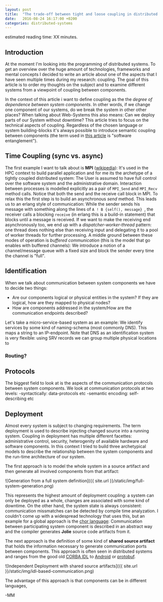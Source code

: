 ```yaml
---
layout: post
title:  "The trade-off between tight and loose coupling in distributed systems"
date:   2016-08-24 16:17:00 +0200
categories: distributed-systems
---
```


estimated reading time: XX minutes.

## Introduction 
At the moment I'm looking into the programming of distributed systems. To get an overview over the huge amount of technologies, frameworks and mental concepts I decided to write an article about one of the aspects that I have seen multiple times during my research: coupling. The goal of this article is to order my thoughts on the subject and to examine different systems from a viewpoint of coupling between components.


<!-- TODO Überblick über den Artikel -->

<!--
## The term "coupling"
The software quality metrics of coupling and cohesion were invented by Larry Constantine in the late 1960s as part of Structured Design, based on characteristics of “good” programming practices that reduced maintenance and modification costs. Structured Design, including cohesion and coupling, were published in the article Stevens, Myers & Constantine (1974) and the book Yourdon & Constantine (1979), and the latter subsequently became standard terms.

Ursprünglich kommt die Idee des couplings aus der objektorientierung und beschreibt, wie Abhängigkeiten zwischen Einzelnen Systemkomponenten ausgedrückt werden können. (Ein Beispiel für Tight Coupling ist Code in einer Klasse A der von der Implementierung einer anderen Klasse B direkt abhängig ist. Allerdings begegnet einem das konzept des Couplings immer wieder, in unterschiedlichen Spezialisierungen und auf unterschiedlichen Ebenen des Technologie-Stacks. -->


In the context of this article i want to define coupling as the the *degree of dependence between system components*. In other words, if we change one component of our systems, do we break the system in other other places? When talking about Web-Systems this also means: Can we deploy parts of our System without downtime? This article tries to focus on the technical aspects of coupling. Regardless of the chosen language or system building-blocks it's always possible to introduce semantic coupling between components (the term used in [this article](http://www.carlopescio.com/2010/11/notes-on-software-design-chapter-12.html) is "software entanglement").


## Time Coupling (sync vs. async)
The first example I want to talk about is **MPI** ([wikipedia](https://en.wikipedia.org/wiki/Message_Passing_Interface)): It's used in the HPC context to build parallel application and for me its the archetype of a tightly coupled distributed system: The User is assumed to have full control over the software system and the administrative domain. Interaction between processes is modelled explicitly as a pair of <code>MPI_Send</code> and <code>MPI_Recv</code> method calls. Notice that both the send and the receive call block in MPI. To relax this the first step is to build an asynchronous *send* method. This leads us to an erlang style of communication: While the sender sends his message with something along the lines of <code>A ! B {self(), message} </code>, the receiver calls a blocking <code>receive</code> (in erlang this is a build-in statement) that blocks until a message is received. If we want to make the receiving end asynchronously too, we end up with a *dispatcher-worker-thread* pattern: one thread does nothing else than receiving input and delegating it to a pool of worker threads for further processing. A middle ground between these modes of operation is *buffered communication* (this is the model that go enables with buffered channels): We introduce a notion of a channel/message queue with a fixed size and block the sender every time the channel is "full".

<!-- TODO:
 - Buffer/MessageQueues
 - Technical Term: control flow
 - Trade-Off: Complexity through Callbacks/Continuations, Transactional semantics
 -->

## Identification
When we talk about communication between system components we have to decide two things:
 - Are our components logical or physical entities in the system? If they are logical, how are they mapped to physical nodes?
 - How are components addressed in the system/How are the communication endpoints described?

Let's take a micro-service-based system as an example: We identify services by some kind of naming-schema (most commonly DNS). This maps a string to an IP-endpoint. Note that DNS as an identification system is very flexible: using SRV records we can group multiple physical locations to 

### Routing?

<!-- TODO
load-balancing, srv-records, logische entitäten vs netzwerkendpunkte, 
Message Queues/Buffers
-->

## Protocols
The biggest field to look at is the aspects of the communication protocols between system components.
We look at communication protocols at two levels:
 -syntactically: data-protocols etc
 -semantic encoding: self-describing etc

<!-- TODO 
protobuf, json, webservices, rmi, trennung interface/implementation, gleiche sprache vs unterschiedliche sprachen (kompromiss: jvm)
binary dependencies, self describing protocols, changing the data format 
-->


## Deployment
Almost every system is subject to changing requirements. The term deployment is used to describe injecting changed source into a running system. Coupling in deployment has multiple different facettes: administrative control, security, heterogenity of available hardware and software components. In this context I tried to build three archetypical models to describe the relationship between the system components and the run-time architecture of our system.

The first approach is to model the whole system in a source artifact and then generate all involved components from that artifact:

![Generation from a full system definition]({{ site.url }}/static/img/full-system-generation.png)

This represents the highest amount of deployment coupling: a system can only be deployed as a whole, changes are associated with some kind of downtime. On the other hand, the system state is always consistent: communication missmatches can be detected by compile time analyzation. I couldn't come up with a widespread technology that uses this, but an example for a global approach is the [chor language](http://www.chor-lang.org/): Communication between participating system component is described in an abstract way and the compiler generates **Jolie** source code artifacts from it.

<!-- TODO advantage: explicitly modelled communication is easier to debug, reason about -->

The next approach is the definition of some kind of **shared source artifact** that holds the information necessary to generate communication ports between components. This approach is often seen in distributed systems and ranges from the good old [CORBA IDL](http://www.omg.org/gettingstarted/omg_idl.htm) to [Android](https://developer.android.com/guide/components/aidl.html) or [protobuf](https://developers.google.com/protocol-buffers/docs/proto3).

![Independent Deployment with shared source artifacts]({{ site.url }}/static/img/idl-based-communication.png)

The advantage of this approach is that components can be in different languages, 

<!-- TODO coupling/versioning mismatches, ...


![Independent Deployment]({{ site.url }}/static/img/standardized-communication.png)
foo


<!--
TODO
Verschiedene Aspekte: Administrative Kontrolle, Security, verwendete sprachen.
Rich Hickey: Language of the system: holistic vs heterogenious
Heterogener ansatz: unterschiedliche Binaries, zusammengehalten durch skripte (Orchestration?)
 - Binäre abhängigkeiten: RMI vs REST

Verschiedene Modelle der Systementwicklung:
    - Ein großes Source-Artefakt das alle beteiligten generiert
    - Ein "shared" source Artefakt das für alle beteiligten generiert wird aber dann unabhängig existiert
    - Definition der Kommunikation auf "napkin"
-->

<!-- TODO
## Examples
REST: TCP/HTTP/...
RMI
-->

<!--
Nun bleibt die Frage was gewinnen wir durch tight coupling? Was durch loose Coupling? Und was sind die jeweiligen Nachteile?

## Der Trade-off:
Loose Coupling:
positiv: Scalabilty, Orchestration, independence (wichtig für Firmen mit mehreren Teams)
negativ: Versionierung, Heterogenität, Laufzeitfehler, schwereres Debugging (distributed tracing), größere Komplexität: abstraktion des Interfaces liegt im Auge des Betrachters (abstraktion als gedankenvorgang)
Performance Overhead: Sowohl zur Laufzeit (mehr Datenkonversationen, etc) als auch zur Design Zeit (mehr mentaler Overhead durch mehr ausnahmebehandlung etc, mehr testaufwand, größere Systeme)




Tight Coupling:
Binäre Abhängigkeiten: vorteil: statische Analyse, nachteil: dependency hell
negativ: full system deployments, 


TODO: Error handling? Ist das ein Aspekt von Coupling?


TODO: Zusammenfassung
TODO: Dies ist mein erster Beitrag und es kann gut sein das vieles von dem was ich erzähle quatsch ist. Deswegen freue ich mich über feedback!

TODO anmerkungen:
1) Ich möchte hier explizit auf Coupling zwischen verschiedenen abgetrennten Komponenten eingehen, d.h. kein Shared Memory, kein OO)
2) Ich weiß das RMI auch nonblocking kann (Isend, Irecv). Mir geht es darum die vereinfachte Version von RMI als extrembeispiel zu nehmen (Im gegensatz zu obskureren beispielen wie der occam language https://en.wikipedia.org/wiki/Occam_(programming_language)


--> 

-MM